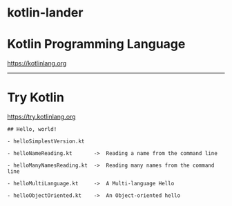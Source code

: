 # kotlin-lander

# Kotlin Programming Language
https://kotlinlang.org

---

# Try Kotlin
https://try.kotlinlang.org


    ## Hello, world!

    - helloSimplestVersion.kt

    - helloNameReading.kt       ->  Reading a name from the command line

    - helloManyNamesReading.kt  ->  Reading many names from the command line

    - helloMultiLanguage.kt     ->  A Multi-language Hello

    - helloObjectOriented.kt    ->  An Object-oriented hello


